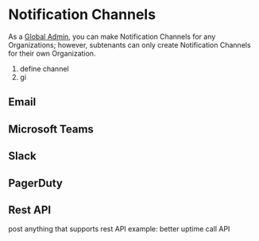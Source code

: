 # Notification Channels
As a [Global Admin](../users/index.md), you can make Notification Channels for any Organizations; however, subtenants can only create Notification Channels for their own Organization.

1. define channel
2. gi


## Email

## Microsoft Teams

## Slack

## PagerDuty

## Rest API


post anything that supports rest API
example: better uptime
    call API